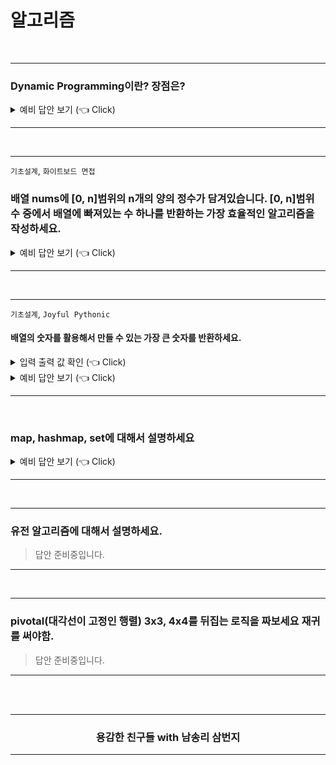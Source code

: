 # 알고리즘

<br />

-----------------------

### Dynamic Programming이란? 장점은?

<details>
   <summary> 예비 답안 보기 (👈 Click)</summary>
<br />

피보나치를 통한 재귀와 DP 비교 설명

```python 
N = int(input())
D = [0, 1]

for i in range(2, N + 1):
    D.append(D[i-2] + D[i-1])

print(D[N])
```

</details>

-----------------------

<br />

-----------------------

`기초설계`, `화이트보드 면접`
### 배열 nums에 [0, n]범위의 n개의 양의 정수가 담겨있습니다. [0, n]범위 수 중에서 배열에 빠져있는 수 하나를 반환하는 가장 효율적인 알고리즘을 작성하세요.

<details>
   <summary> 예비 답안 보기 (👈 Click)</summary>
<br />

<!-- #### 문제 풀어보기: [LeetCode 268: Missing Number](https://leetcode.com/problems/missing-number/) -->

<br />

#### 풀이1. HashSet

- 알고리즘 소개
    - HashSet에 주어진 배열의 값을 넣습니다.
    - 다시 주어진 배열을 탐색하며 HashSet에 값이 있는지 찾습니다.
    - Set은 O(1)으로 찾기에 `.contatins`의 시간복잡도는 O(1)입니다.
- 알고리즘 분석 
    - 시간복잡도: O(n)
    - 공간복잡도: O(n)

```java
class Solution {
    public int missingNumber(int[] nums) {
        Set<Integer> numSet = new HashSet<Integer>();
        for (int num : nums) {
            numSet.add(num);
        }

        int expectedNumCount = nums.length + 1;
        for (int number = 0; number < expectedNumCount; number++) {
            if (!numSet.contains(number)) {
                return number;
            }
        }
        return -1;
    }
}
```

<br />

#### 풀이2. 비트 연산

- 알고리즘 소개
    - 같은 숫자를 O(1)에 지워버리는 강력한 비트 연산이 있습니다. 
    - XOR연산은 같은 수이면 0으로 바꿉니다.
    - 배열을 순회하면서 idx와 배열의 값과 XOR연산을 수행합니다.
    - 같은 수는 0으로 되므로 최종적으로 배열의 값에 누락된 수를 얻을 수 있습니다.

```
Index   0   1   2   3
Value   0   1   3   4
missing = 4^(0^0)^(1^1)^(2^3)^(3^4)  
        = (4^4)^(0^0)^(1^1)^(3^3)^2   # 교환밥칙으로 같은 수끼리 묶어준다.
        = 0^0^0^0^2                   # 같은 수 끼리 묶으면 배열에 빠진 숫자가 나오게된다.
        = 2
```

- 알고리즘 분석 
    - 시간복잡도: O(n)
    - 공간복잡도: O(1)

```java
class Solution {
    public int missingNumber(int[] nums) {
        int missing = nums.length;
        for (int i = 0; i < nums.length; i++) {
            missing ^= i ^ nums[i];
        }
        return missing;
    }
}
```

<br />

#### 풀이3. 가우스 공식

- 연속된 양의정수의 합을 구하는 공식은 다음과 같습니다. `∑​ni=​n(n+1)/2`
- `연속된 수 - 현재 배열의 수`를 빼면 배열에 누락된 한 개의 수를 구할 수 있습니다.
- 시간복잡도: O(n)
- 공간복잡도: O(1)

```java
class Solution {
    public int missingNumber(int[] nums) {
        int expectedSum = nums.length * (nums.length + 1) / 2;
        int actualSum = 0;
        for (int num : nums) {
            actualSum += num;
        }
        return expectedSum - actualSum;
    }
}
```

<br />
</details>

-----------------------

<br />

-----------------------

`기초설계`, `Joyful Pythonic` 
#### 배열의 숫자를 활용해서 만들 수 있는 가장 큰 숫자를 반환하세요.

<details>
   <summary> 입력 출력 값 확인 (👈 Click)</summary>
<br />

`1 <= nums.length <= 100, 0 <= nums[i] <= 109`

```
입력: nums = [10,2]
출력: "210"

입력: nums = [3,30,34,5,9]
출력: "9534330"
```

<br />
</details>
<details>
   <summary> 예비 답안 보기 (👈 Click)</summary>
<br />
<br />

<!-- <a href="https://leetcode.com/problems/largest-number/">LeetCode</a> -->

본 문제는 전형적인 정렬문제를 살짝 비틀어서 새로운 정렬 기준을 주었습니다. 여기서 힘을 주어야할 것은 __'새로운 정렬 기준'__ 입니다. 그렇기에 내장함수의 오름차순, 내림차순 정렬이 아닌 Custom Sort 즉 새로운 정렬 기준을 구현해야합니다. 

문제를 푸는 방법은 값을 비교하고 조건에 맞추어 swap을 하는 방식이 있겠지만 __정렬__ 문제답게 python의 sort 함수를 이용하여 풀어보겠습니다.

<br />

#### 풀이: Custom Sort(Customized comparator)

- 알고리즘 분석 
    - 시간복잡도: `O(nlgn)` - 정렬하는데 소요되는 시간복잡도.
    - 공간복잡도: `O(n)`

```python
class Solution(object):
    def largestNumber(self, nums):
        def numOrder(x, y):
            left = int(x + y)
            right = int(y + x)
            return left - right

        if len(nums) == 0: return ""

        numsStr = [str(n) for n in nums]
        numsStr.sort(reverse=True, cmp=numOrder)

        if numsStr[0] == '0': return "0"
        else: return "".join(numsStr)
```

긴장한 상태 + 면접이라는 압박의 자리에서 쉽게 나올 수 있으며 파이썬으로 구현할 수 있는 가장 낙후된 방법으로 구현해보았습니다. 만약 여러분들이 면접관 앞에서 이렇게 구현을 했다면 면접관은 `읭?`하고 여러분의 이력서를 다시 살펴볼 것입니다. 
본 코드가 세련되지 못한 이유는 다음과 같습니다. sort에 사용된 `cmp` 매개변수는 python3.0 이후로 지원하지 않습니다. 참고 [Python Doc](https://docs.python.org/ko/3/howto/sorting.html) 또한 함수안에서 int, 함수 밖에서 str형으로 왔다 갔다하며 if가 불필요하게 남발되고 있습니다. 간단한 함수이지만 복잡합니다.

이 풀이를 pythonic한 풀이로 바꾸어보겠습니다.

<br />

```python
class Solution:
    def largestNumber(self, nums):
        class Predicate(str):
            def __lt__(self, other):
                return self + other < other + self

        res = ''.join(sorted(map(str, nums), key=Predicate, reverse=True))
        return '0' if res[0] == '0' else res
```

<br />

key를 이용하는 것은 백준 문제를 좀 풀어봤다면 낯설지 않을 것입니다. 

```python
>>> tuple_list = [('Covenant', 9),
    	          ('Covenant', 1)]
                  
>>> tuple_list.sort(key=lambda x : (x[0], x[1])) 
>>> print(tuple_list)
[('Covenant', 1), ('Covenant', 9)]
```

정렬 조건으로 여러 요소를 갖는 경우 튜플로 사용해서 새로운 정렬 조건을 줄때 사용했습니다. 우리는 여기에 Predicate class의 `__lt__`(less than)라는 매직 메소드를 줄 것입니다. 

a = ["10", "5"] 일때 `Predicate`의 `__lt__`의 정의된 값으로 계산하면 다음과 같이 정렬 될 것입니다.
a[0] + a[1] = "105"
a[1] + a[0] = "510"

105보다 큰 510이 답으로 반환 될 것입니다.

<br />
<br />

</details>

-----------------------

<br />

### map, hashmap, set에 대해서 설명하세요

<details>
   <summary> 예비 답안 보기 (👈 Click)</summary>
<br />

- [Link](https://gompangs.tistory.com/entry/HashMap-%EC%97%90-%EB%8C%80%ED%95%98%EC%97%AC?category=537219)

</details>

-----------------------

<br />

-----------------------

### 유전 알고리즘에 대해서 설명하세요.

> 답안 준비중입니다.

-----------------------

<br />

-----------------------

### pivotal(대각선이 고정인 행렬) 3x3, 4x4를 뒤집는 로직을 짜보세요 재귀를 써야함.

> 답안 준비중입니다.

-----------------------


<br />
<br />
<div align=center>
  <hr />
    <h3> 용감한 친구들 with 남송리 삼번지 </h3>
  <hr />
</div>
   
